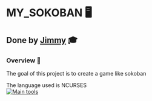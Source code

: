 # MY_SOKOBAN :desktop_computer:

## Done by [Jimmy](<https://github.com/JimmyRamsamynaick>) :mortar_board:

### Overview :eyes:

The goal of this project is to create a game like sokoban


The language used is NCURSES <br>
[![Main tools](https://skillicons.dev/icons?i=c,linux,idea,github,md&perline=9)](https://github.com/tandpfun/skill-icons)
